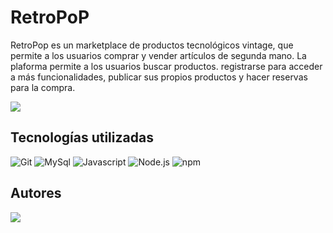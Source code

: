 # RetroPoP

RetroPop es un marketplace de productos tecnológicos vintage, que permite a los usuarios comprar y vender artículos de segunda mano. La plaforma permite a los usuarios buscar productos. registrarse para acceder a más funcionalidades, publicar sus propios productos y hacer reservas para la compra.

<p align="left">
  <img src="https://img.shields.io/badge/STATUS-EN%20DESAROLLO-green">
</p>

## Tecnologías utilizadas
![Git](	https://img.shields.io/badge/GIT-E44C30?style=for-the-badge&logo=git&logoColor=white)
![MySql](https://img.shields.io/badge/MySQL-005C84?style=for-the-badge&logo=mysql&logoColor=white)
![Javascript](https://img.shields.io/badge/JavaScript-323330?style=for-the-badge&logo=javascript&logoColor=F7DF1E)
![Node.js](https://img.shields.io/badge/Node%20js-339933?style=for-the-badge&logo=nodedotjs&logoColor=white)
![npm](https://img.shields.io/badge/npm-CB3837?style=for-the-badge&logo=npm&logoColor=wProject_X)

## Autores
<a href="https://github.com/FlorPManzano/RetroPoP/graphs/contributors">
  <img src="https://contrib.rocks/image?repo=FlorPManzano/RetroPoP" />
</a>



